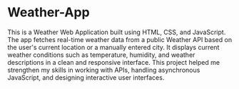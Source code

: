 # Weather-App
This is a Weather Web Application built using HTML, CSS, and JavaScript. The app fetches real-time weather data from a public Weather API based on the user's current location or a manually entered city. It displays current weather conditions such as temperature, humidity, and weather descriptions in a clean and responsive interface. This project helped me strengthen my skills in working with APIs, handling asynchronous JavaScript, and designing interactive user interfaces.
